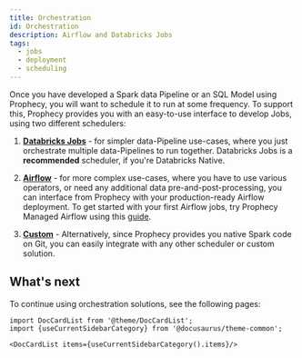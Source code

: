 ```yaml
---
title: Orchestration
id: Orchestration
description: Airflow and Databricks Jobs
tags:
  - jobs
  - deployment
  - scheduling
---
```


Once you have developed a Spark data Pipeline or an SQL Model using Prophecy, you will want to schedule it to run at some frequency. To
support this, Prophecy provides you with an easy-to-use interface to develop Jobs, using two different
schedulers:

1. **[Databricks Jobs](databricks-jobs.md)** - for simpler data-Pipeline use-cases, where you just
   orchestrate multiple data-Pipelines to run together. Databricks Jobs is a **recommended** scheduler, if you're
   Databricks Native.

2. **[Airflow](airflow/airflow.md)** - for more complex use-cases, where you have to use various operators, or need
   any additional data pre-and-post-processing, you can interface from Prophecy with your production-ready Airflow deployment. To get started with your first Airflow jobs, try Prophecy Managed Airflow using this [guide](/docs/getting-started/getting-started-with-low-code-airflow.md).

3. **[Custom](alternative-schedulers.md)** - Alternatively, since Prophecy provides you native Spark code on Git, you can easily integrate with any other scheduler or custom solution.

## What's next

To continue using orchestration solutions, see the following pages:

```mdx-code-block
import DocCardList from '@theme/DocCardList';
import {useCurrentSidebarCategory} from '@docusaurus/theme-common';

<DocCardList items={useCurrentSidebarCategory().items}/>
```
